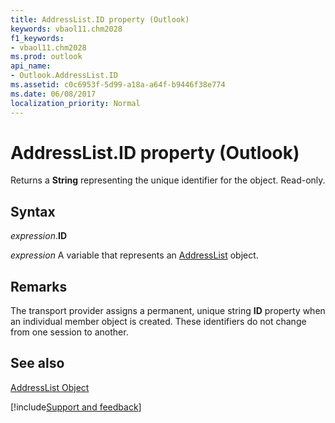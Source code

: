 ```yaml
---
title: AddressList.ID property (Outlook)
keywords: vbaol11.chm2028
f1_keywords:
- vbaol11.chm2028
ms.prod: outlook
api_name:
- Outlook.AddressList.ID
ms.assetid: c0c6953f-5d99-a18a-a64f-b9446f38e774
ms.date: 06/08/2017
localization_priority: Normal
---
```



# AddressList.ID property (Outlook)

Returns a **String** representing the unique identifier for the object. Read-only.


## Syntax

_expression_.**ID**

_expression_ A variable that represents an [AddressList](Outlook.AddressList.md) object.


## Remarks

The transport provider assigns a permanent, unique string  **ID** property when an individual member object is created. These identifiers do not change from one session to another.


## See also


[AddressList Object](Outlook.AddressList.md)

[!include[Support and feedback](~/includes/feedback-boilerplate.md)]